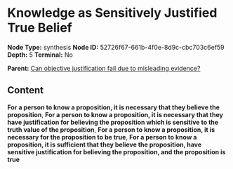 # Knowledge as Sensitively Justified True Belief

**Node Type:** synthesis
**Node ID:** 52726f67-661b-4f0e-8d9c-cbc703c6ef59
**Depth:** 5
**Terminal:** No

**Parent:** [Can objective justification fail due to misleading evidence?](can-objective-justification-fail-due-to-misleading-evidence-antithesis-2bb8f820-668f-47b7-bf48-8d3be0183b7a.md)

## Content

**For a person to know a proposition, it is necessary that they believe the proposition**, **For a person to know a proposition, it is necessary that they have justification for believing the proposition which is sensitive to the truth value of the proposition**, **For a person to know a proposition, it is necessary for the proposition to be true**, **For a person to know a proposition, it is sufficient that they believe the proposition, have sensitive justification for believing the proposition, and the proposition is true**
